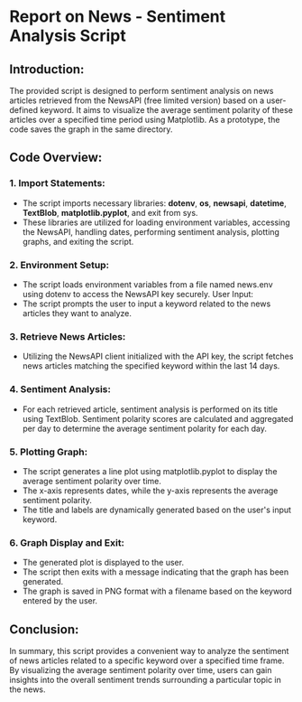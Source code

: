 # Report on News - Sentiment Analysis Script

## Introduction:
The provided script is designed to perform sentiment analysis on news articles retrieved from the NewsAPI (free limited version) based on a user-defined keyword. It aims to visualize the average sentiment polarity of these articles over a specified time period using Matplotlib. As a prototype, the code saves the graph in the same directory.

## Code Overview:

### 1. Import Statements:
- The script imports necessary libraries: **dotenv**, **os**, **newsapi**, **datetime**, **TextBlob**, **matplotlib.pyplot**, and exit from sys.
- These libraries are utilized for loading environment variables, accessing the NewsAPI, handling dates, performing sentiment analysis, plotting graphs, and exiting the script.
  
### 2. Environment Setup:
- The script loads environment variables from a file named news.env using dotenv to access the NewsAPI key securely.
User Input:
- The script prompts the user to input a keyword related to the news articles they want to analyze.

### 3. Retrieve News Articles:
- Utilizing the NewsAPI client initialized with the API key, the script fetches news articles matching the specified keyword within the last 14 days.

### 4. Sentiment Analysis:
- For each retrieved article, sentiment analysis is performed on its title using TextBlob.
Sentiment polarity scores are calculated and aggregated per day to determine the average sentiment polarity for each day.

### 5. Plotting Graph:
- The script generates a line plot using matplotlib.pyplot to display the average sentiment polarity over time.
- The x-axis represents dates, while the y-axis represents the average sentiment polarity.
- The title and labels are dynamically generated based on the user's input keyword.

### 6. Graph Display and Exit:
- The generated plot is displayed to the user.
- The script then exits with a message indicating that the graph has been generated.
- The graph is saved in PNG format with a filename based on the keyword entered by the user.


## Conclusion:
In summary, this script provides a convenient way to analyze the sentiment of news articles related to a specific keyword over a specified time frame. By visualizing the average sentiment polarity over time, users can gain insights into the overall sentiment trends surrounding a particular topic in the news.

